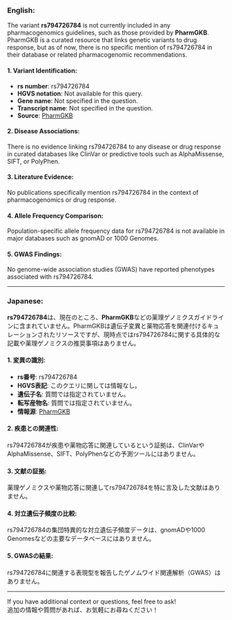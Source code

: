 ### English:
The variant **rs794726784** is not currently included in any pharmacogenomics guidelines, such as those provided by **PharmGKB**. PharmGKB is a curated resource that links genetic variants to drug response, but as of now, there is no specific mention of rs794726784 in their database or related pharmacogenomic recommendations. 

#### 1. Variant Identification:
- **rs number**: rs794726784  
- **HGVS notation**: Not available for this query.  
- **Gene name**: Not specified in the question.  
- **Transcript name**: Not specified in the question.  
- **Source**: [PharmGKB](https://www.pharmgkb.org/)

#### 2. Disease Associations:
There is no evidence linking rs794726784 to any disease or drug response in curated databases like ClinVar or predictive tools such as AlphaMissense, SIFT, or PolyPhen.

#### 3. Literature Evidence:
No publications specifically mention rs794726784 in the context of pharmacogenomics or drug response.

#### 4. Allele Frequency Comparison:
Population-specific allele frequency data for rs794726784 is not available in major databases such as gnomAD or 1000 Genomes.

#### 5. GWAS Findings:
No genome-wide association studies (GWAS) have reported phenotypes associated with rs794726784.

---

### Japanese:
**rs794726784**は、現在のところ、**PharmGKB**などの薬理ゲノミクスガイドラインに含まれていません。PharmGKBは遺伝子変異と薬物応答を関連付けるキュレーションされたリソースですが、現時点ではrs794726784に関する具体的な記載や薬理ゲノミクスの推奨事項はありません。

#### 1. 変異の識別:
- **rs番号**: rs794726784  
- **HGVS表記**: このクエリに関しては情報なし。  
- **遺伝子名**: 質問では指定されていません。  
- **転写産物名**: 質問では指定されていません。  
- **情報源**: [PharmGKB](https://www.pharmgkb.org/)

#### 2. 疾患との関連性:
rs794726784が疾患や薬物応答に関連しているという証拠は、ClinVarやAlphaMissense、SIFT、PolyPhenなどの予測ツールにはありません。

#### 3. 文献の証拠:
薬理ゲノミクスや薬物応答に関連してrs794726784を特に言及した文献はありません。

#### 4. 対立遺伝子頻度の比較:
rs794726784の集団特異的な対立遺伝子頻度データは、gnomADや1000 Genomesなどの主要なデータベースにはありません。

#### 5. GWASの結果:
rs794726784に関連する表現型を報告したゲノムワイド関連解析（GWAS）はありません。

--- 
If you have additional context or questions, feel free to ask!  
追加の情報や質問があれば、お気軽にお尋ねください！